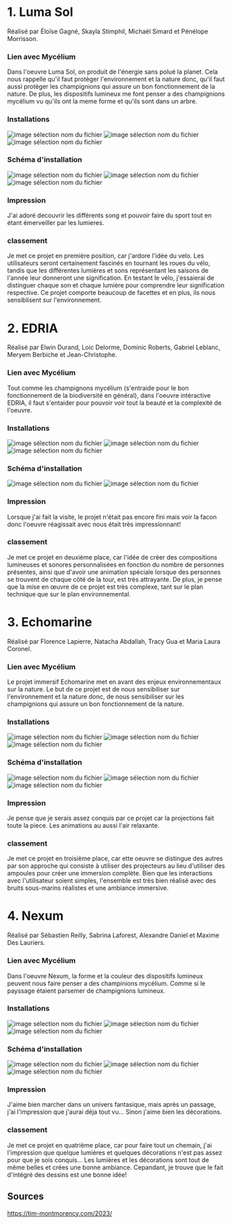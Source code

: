 # **1. Luma Sol**
Réalisé par Éloïse Gagné, Skayla Stimphil, Michaël Simard et Pénélope Morrisson.

### Lien avec Mycélium
Dans l'oeuvre Luma Sol, on produit de l'énergie sans polué la planet. Cela nous rappelle qu'il faut protèger l'environnement et la nature donc, qu'il faut aussi protèger les champignions qui assure un bon fonctionnement de la nature. De plus, les dispositifs lumineux me font penser a des champignions mycélium vu qu'ils ont la meme forme et qu'ils sont dans un arbre.

### Installations
![image sélection nom du fichier](media/lumasol_photo_03.jpg)
![image sélection nom du fichier](media/lumasol_photo_01.png)
![image sélection nom du fichier](media/lumasol_photo_02.png)

### Schéma d'installation
![image sélection nom du fichier](media/lumasol_photo_plan.png)
![image sélection nom du fichier]()
![image sélection nom du fichier]()

### Impression
J'ai adoré decouvrir les différents song et pouvoir faire du sport tout en étant émerveiller par les lumieres.

### classement
Je met ce projet en première position, car j'ardore l'idée du velo. Les utilisateurs seront certainement fascinés en tournant les roues du vélo, tandis que les différentes lumières et sons représentant les saisons de l'année leur donneront une signification. En testant le vélo, j'essaierai de distinguer chaque son et chaque lumière pour comprendre leur signification respective. Ce projet comporte beaucoup de facettes et en plus, ils nous sensiblisent sur l'environnement.

# **2. EDRIA**
Réalisé par Elwin Durand, Loic Delorme, Dominic Roberts, Gabriel Leblanc, Meryem Berbiche et Jean-Christophe.

### Lien avec Mycélium
Tout comme les champignons mycélium (s'entraide pour le bon fonctionnement de la biodiversité en général), dans l'oeuvre intéractive EDRIA, il faut s'entaider pour pouvoir voir tout la beauté et la complexité de l'oeuvre.

### Installations
![image sélection nom du fichier](media/edria_photo_03.png)
![image sélection nom du fichier](media/edria_photo_01.png)
![image sélection nom du fichier]()

### Schéma d'installation
![image sélection nom du fichier](media/edria_photo_plan_01.png)
![image sélection nom du fichier](media/edria_photo_plan_02.png)

### Impression
Lorsque j'ai fait la visite, le projet n'était pas encore fini mais voir la facon donc l'oeuvre réagissait avec nous était très impressionnant!

### classement
Je met ce projet en deuxième place, car l'idée de créer des compositions lumineuses et sonores personnalisées en fonction du nombre de personnes présentes, ainsi que d'avoir une animation spéciale lorsque des personnes se trouvent de chaque côté de la tour, est très attrayante. De plus, je pense que la mise en œuvre de ce projet est très complexe, tant sur le plan technique que sur le plan environnemental.

# **3. Echomarine**
Réalisé par Florence Lapierre, Natacha Abdallah, Tracy Gua et Maria Laura Coronel.

### Lien avec Mycélium
Le projet immersif Echomarine met en avant des enjeux environnementaux sur la nature. Le but de ce projet est de nous sensibiliser sur l'environnement et la nature donc, de nous sensibiliser sur les champignions qui assure un bon fonctionnement de la nature.

### Installations
![image sélection nom du fichier](media/echomarine_photo_02.png)
![image sélection nom du fichier](media/echomarine_photo_01.png)
![image sélection nom du fichier]()

### Schéma d'installation
![image sélection nom du fichier](media/echomarine_photo_plan.png)
![image sélection nom du fichier]()
![image sélection nom du fichier]()

### Impression
Je pense que je serais assez conquis par ce projet car la projections fait toute la piece. Les animations au aussi l'air relaxante.

### classement
Je met ce projet en troisième place, car ette oeuvre se distingue des autres par son approche qui consiste à utiliser des projecteurs au lieu d'utiliser des ampoules pour créer une immersion complète. Bien que les interactions avec l'utilisateur soient simples, l'ensemble est très bien réalisé avec des bruits sous-marins réalistes et une ambiance immersive.

# **4. Nexum**
Réalisé par Sébastien Reilly, Sabrina Laforest, Alexandre Daniel et Maxime Des Lauriers.

### Lien avec Mycélium
Dans l'oeuvre Nexum, la forme et la couleur des dispositifs lumineux peuvent nous faire penser a des champinions mycélium. Comme si le payssage étaient parsemer de champignions lumineux.

### Installations
![image sélection nom du fichier](media/nexum_photo_03.png)
![image sélection nom du fichier](media/nexum_photo_01.png)
![image sélection nom du fichier](media/nexum_photo_02.png)

### Schéma d'installation
![image sélection nom du fichier](media/nexum_plan_01.gif)
![image sélection nom du fichier](media/nexum_plan_02.png)
![image sélection nom du fichier]()

### Impression
J'aime bien marcher dans un univers fantasique, mais après un passage, j'ai l'impression que j'aurai déja tout vu... Sinon j'aime bien les décorations.

### classement
Je met ce projet en quatrième place, car pour faire tout un chemain, j'ai l'impression que quelque lumières et quelques décorations n'est pas assez pour que je sois conquis... Les lumières et les décorations sont tout de même belles et crées une bonne ambiance. Cepandant, je trouve que le fait d'intégré des dessins est une bonne idée!

## Sources
https://tim-montmorency.com/2023/
